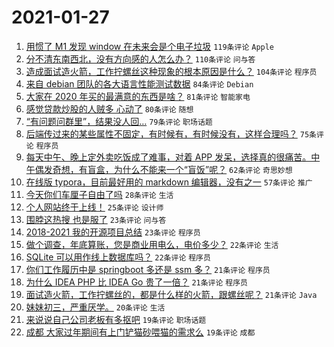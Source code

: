 # 2021-01-27

1. [用惯了 M1 发现 window 在未来会是个电子垃圾](https://www.v2ex.com/t/748450) `119条评论` `Apple`
1. [分不清东南西北，没有方向感的人怎么办？](https://www.v2ex.com/t/748429) `110条评论` `问与答`
1. [造成面试造火箭，工作拧螺丝这种现象的根本原因是什么？](https://www.v2ex.com/t/748372) `104条评论` `程序员`
1. [来自 debian 团队的各大语言性能测试数据](https://www.v2ex.com/t/748518) `84条评论` `Debian`
1. [大家在 2020 年买的最满意的东西是啥？](https://www.v2ex.com/t/748542) `81条评论` `智能家电`
1. [感觉贷款炒股的人贼多 心动了](https://www.v2ex.com/t/748577) `80条评论` `随想`
1. [“有问题问群里”，结果没人回…](https://www.v2ex.com/t/748364) `79条评论` `职场话题`
1. [后端传过来的某些属性不固定，有时候有，有时候没有，这样合理吗？](https://www.v2ex.com/t/748527) `75条评论` `程序员`
1. [每天中午、晚上定外卖吃饭成了难事，对着 APP 发呆，选择真的很痛苦。中午偶发奇想，有盲盒，为什么不能来一个“盲饭”呢？](https://www.v2ex.com/t/748487) `62条评论` `奇思妙想`
1. [在线版 typora，目前最好用的 markdown 编辑器，没有之一](https://www.v2ex.com/t/748439) `57条评论` `推广`
1. [今天你们车厘子自由了吗](https://www.v2ex.com/t/748365) `28条评论` `生活`
1. [个人网站终于上线！](https://www.v2ex.com/t/748710) `25条评论` `设计师`
1. [围脖这热搜 也是服了](https://www.v2ex.com/t/748700) `23条评论` `问与答`
1. [2018-2021 我的开源项目总结](https://www.v2ex.com/t/748618) `23条评论` `程序员`
1. [做个调查，年底算账，您是商业用电么，电价多少？](https://www.v2ex.com/t/748489) `22条评论` `生活`
1. [SQLite 可以用作线上数据库吗？](https://www.v2ex.com/t/748360) `22条评论` `程序员`
1. [你们工作履历中是 springboot 多还是 ssm 多？](https://www.v2ex.com/t/748369) `21条评论` `程序员`
1. [为什么 IDEA PHP 比 IDEA Go 贵了一倍？](https://www.v2ex.com/t/748368) `21条评论` `程序员`
1. [面试造火箭，工作拧螺丝的，都是什么样的火箭，跟螺丝呢？](https://www.v2ex.com/t/748363) `21条评论` `Java`
1. [妹妹初三，严重厌学。](https://www.v2ex.com/t/748707) `20条评论` `生活`
1. [来说说自己公司老板有多抠吧](https://www.v2ex.com/t/748502) `19条评论` `职场话题`
1. [成都 大家过年期间有上门铲猫砂喂猫的需求么](https://www.v2ex.com/t/748375) `19条评论` `成都`
